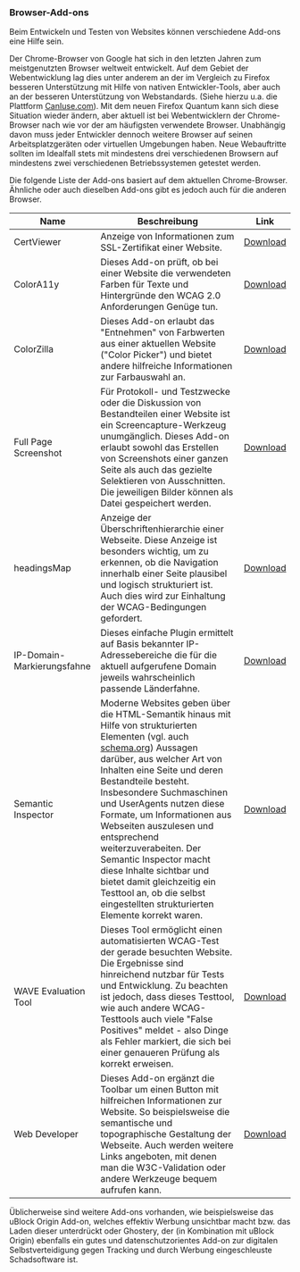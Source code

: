 
### Browser-Add-ons

Beim Entwickeln und Testen von Websites können verschiedene Add-ons eine Hilfe sein.

Der Chrome-Browser von Google hat sich in den letzten Jahren zum meistgenutzten Browser weltweit entwickelt.
Auf dem Gebiet der Webentwicklung lag dies unter anderem an der im Vergleich zu Firefox besseren Unterstützung mit Hilfe von nativen Entwickler-Tools, aber auch an der besseren Unterstützung von Webstandards. (Siehe hierzu u.a. die Plattform [CanIuse.com](https://caniuse.com)). Mit dem neuen Firefox Quantum kann sich diese Situation wieder ändern, aber aktuell ist bei Webentwicklern der Chrome-Browser nach wie vor der am häufigsten verwendete Browser.
Unabhängig davon muss jeder Entwickler dennoch weitere Browser auf seinen Arbeitsplatzgeräten oder virtuellen Umgebungen haben. Neue Webauftritte sollten im Idealfall stets mit mindestens drei verschiedenen Browsern auf mindestens zwei verschiedenen Betriebssystemen getestet werden.

Die folgende Liste der Add-ons basiert auf dem aktuellen Chrome-Browser. Ähnliche oder auch dieselben Add-ons gibt es jedoch auch für die anderen Browser.




|  Name |  Beschreibung | Link  |
| ----- | ------------- |:----: |
| CertViewer |  Anzeige von Informationen zum SSL-Zertifikat einer Website. | [Download](https://chrome.google.com/webstore/detail/certviewer/dcfpfgpnkmklbdnicbooifodgdekdgie) |
|  ColorA11y | Dieses Add-on prüft, ob bei einer Website die verwendeten Farben für Texte und Hintergründe den WCAG 2.0 Anforderungen Genüge tun.                                                                                                                                                                                                                                                                                                                                                                                                                        | [Download](https://chrome.google.com/webstore/detail/colora11y/icfneoldcbdmgaiocnnobpbbjncdfbfb) | 
| ColorZilla | Dieses Add-on erlaubt das "Entnehmen" von Farbwerten aus einer aktuellen Website ("Color Picker") und bietet andere hilfreiche Informationen zur Farbauswahl an. | [Download](https://chrome.google.com/webstore/detail/colorzilla/bhlhnicpbhignbdhedgjhgdocnmhomnp) |
| Full Page Screenshot  | Für Protokoll- und Testzwecke oder die Diskussion von Bestandteilen einer Website ist ein Screencapture-Werkzeug unumgänglich. Dieses Add-on erlaubt sowohl das Erstellen von Screenshots einer ganzen Seite als auch das gezielte Selektieren von Ausschnitten. Die jeweiligen Bilder können als Datei gespeichert werden. | [Download](https://chrome.google.com/webstore/detail/full-page-screenshot/glgomjpomoahpeekneidkinhcfjnnhmb) |
| headingsMap | Anzeige der Überschriftenhierarchie einer Webseite. Diese Anzeige ist besonders wichtig, um zu erkennen, ob die Navigation innerhalb einer Seite plausibel und logisch strukturiert ist. Auch dies wird zur Einhaltung der WCAG-Bedingungen gefordert. | [Download](https://chrome.google.com/webstore/detail/headingsmap/flbjommegcjonpdmenkdiocclhjacmbi) |
| IP-Domain-Markierungsfahne | Dieses einfache Plugin ermittelt auf Basis bekannter IP-Adressebereiche die für die aktuell aufgerufene Domain jeweils wahrscheinlich passende Länderfahne. | [Download](https://dnslytics.com/) |
| Semantic Inspector  | Moderne Websites geben über die HTML-Semantik hinaus mit Hilfe von strukturierten Elementen (vgl. auch [schema.org](http://schema.org/)) Aussagen darüber, aus welcher Art von Inhalten eine Seite und deren Bestandteile besteht. Insbesondere Suchmaschinen und UserAgents nutzen diese Formate, um Informationen aus Webseiten auszulesen und entsprechend weiterzuverabeiten. Der Semantic Inspector macht diese Inhalte sichtbar und bietet damit gleichzeitig ein Testtool an, ob die selbst eingestellten strukturierten Elemente korrekt waren. | [Download](https://chrome.google.com/webstore/detail/semantic-inspector/jobakbebljifplmcapcooffdbdmfdbjh) |
| WAVE Evaluation Tool  | Dieses Tool ermöglicht einen automatisierten WCAG-Test der gerade besuchten Website. Die Ergebnisse sind hinreichend nutzbar für Tests und Entwicklung. Zu beachten ist jedoch, dass dieses Testtool, wie auch andere WCAG-Testtools auch viele "False Positives" meldet - also Dinge als Fehler markiert, die sich bei einer genaueren Prüfung als korrekt erweisen. | [Download](https://chrome.google.com/webstore/detail/wave-evaluation-tool/jbbplnpkjmmeebjpijfedlgcdilocofh) |
| Web Developer | Dieses Add-on ergänzt die Toolbar um einen Button mit hilfreichen Informationen zur Website. So beispielsweise die semantische und topographische Gestaltung der Webseite. Auch werden weitere Links angeboten, mit denen man die W3C-Validation oder andere Werkzeuge bequem aufrufen kann. |  [Download](http://chrispederick.com/work/web-developer/) |



Üblicherweise sind weitere Add-ons vorhanden, wie beispielsweise das uBlock Origin Add-on, welches effektiv Werbung unsichtbar macht bzw. das Laden dieser unterdrückt oder Ghostery, der (in Kombination mit uBlock Origin) ebenfalls ein gutes und datenschutzorientes Add-on zur digitalen Selbstverteidigung gegen Tracking und durch Werbung eingeschleuste Schadsoftware ist.

